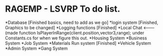 # RAGEMP - LSVRP To do list.
*Database [Finished basics, need to add as we go]
*login system [Finished, Graphics to be changed]
*Logging functions [Finished]
*Local Chat <--- (made function IsPlayerInRange(client.position,vector3,range); under Constants.cs for when we figure this out.
*Housing System
*Business System
*Job System
*Materials Run system [Finished]
*Vehicle System
*Admin System
*Gang System

